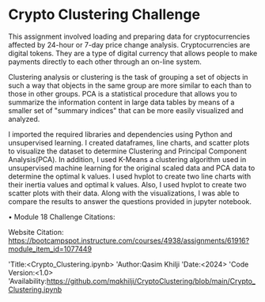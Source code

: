 # Crypto Clustering Challenge

This assignment involved loading and preparing data for cryptocurrencies affected by 24-hour or 7-day price change analysis. Cryptocurrencies are digital tokens. They are a type of digital currency that allows people to make payments directly to each other through an on-line system. 

Clustering analysis or clustering is the task of grouping a set of objects in such a way that objects in the same group are more similar to each than to those in other groups. PCA is a statistical procedure that allows you to summarize the information content in large data tables by means of a smaller set of "summary indices" that can be more easily visualized and analyzed.

I imported the required libraries and dependencies using Python and unsupervised learning. I created dataframes, line charts, and scatter plots to visualize the dataset to determine Clustering and Principal Component Analysis(PCA). In addition, I used K-Means a clustering algorithm used in unsupervised machine learning for the original scaled data and PCA data to determine the optimal k values. I used hvplot to create two line charts with their inertia values and optimal k values. Also, I used hvplot to create two scatter plots with their data. Along with the visualizations, I was able to compare the results to answer the questions provided in jupyter notebook.

• Module 18 Challenge Citations:

Website Citation: https://bootcampspot.instructure.com/courses/4938/assignments/61916?module_item_id=1077449

'Title:<Crypto_Clustering.ipynb> 'Author:Qasim Khilji 'Date:<2024> 'Code Version:<1.0> 'Availability:https://github.com/mqkhilji/CryptoClustering/blob/main/Crypto_Clustering.ipynb
